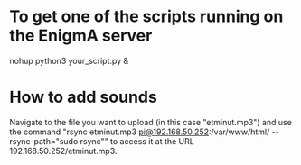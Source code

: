 # To get one of the scripts running on the EnigmA server

nohup python3 your_script.py &

# How to add sounds

Navigate to the file you want to upload (in this case "etminut.mp3") and use the command "rsync etminut.mp3 pi@192.168.50.252:/var/www/html/ --rsync-path="sudo rsync"" to access it at the URL 192.168.50.252/etminut.mp3.

